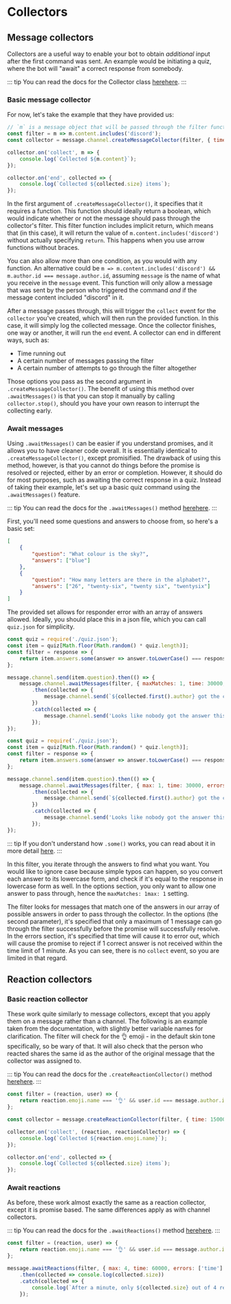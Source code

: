 # Collectors

## Message collectors

Collectors are a useful way to enable your bot to obtain *additional* input after the first command was sent. An example would be initiating a quiz, where the bot will "await" a correct response from somebody.

::: tip
You can read the docs for the Collector class <branch version="11.x" inline>[here](https://discord.js.org/#/docs/main/11.5.1/class/Collector)</branch><branch version="12.x" inline>[here](https://discord.js.org/#/docs/main/master/class/Collector)</branch>.
:::

### Basic message collector

For now, let's take the example that they have provided us:

```js
// `m` is a message object that will be passed through the filter function
const filter = m => m.content.includes('discord');
const collector = message.channel.createMessageCollector(filter, { time: 15000 });

collector.on('collect', m => {
	console.log(`Collected ${m.content}`);
});

collector.on('end', collected => {
	console.log(`Collected ${collected.size} items`);
});
```

In the first argument of `.createMessageCollector()`, it specifies that it requires a function. This function should ideally return a boolean, which would indicate whether or not the message should pass through the collector's filter. This filter function includes implicit return, which means that (in this case), it will return the value of `m.content.includes('discord')` without actually specifying `return`. This happens when you use arrow functions without braces.

You can also allow more than one condition, as you would with any function. An alternative could be `m => m.content.includes('discord') && m.author.id === message.author.id`, assuming `message` is the name of what you receive in the `message` event. This function will only allow a message that was sent by the person who triggered the command *and* if the message content included "discord" in it.

After a message passes through, this will trigger the `collect` event for the `collector` you've created, which will then run the provided function. In this case, it will simply log the collected message. Once the collector finishes, one way or another, it will run the `end` event. A collector can end in different ways, such as:

* Time running out
* A certain number of messages passing the filter
* A certain number of attempts to go through the filter altogether

Those options you pass as the second argument in `.createMessageCollector()`. The benefit of using this method over `.awaitMessages()` is that you can stop it manually by calling `collector.stop()`, should you have your own reason to interrupt the collecting early.

### Await messages

Using `.awaitMessages()` can be easier if you understand promises, and it allows you to have cleaner code overall. It is essentially identical to `.createMessageCollector()`, except promisified. The drawback of using this method, however, is that you cannot do things before the promise is resolved or rejected, either by an error or completion. However, it should do for most purposes, such as awaiting the correct response in a quiz. Instead of taking their example, let's set up a basic quiz command using the `.awaitMessages()` feature.

::: tip
You can read the docs for the `.awaitMessages()` method <branch version="11.x" inline>[here](https://discord.js.org/#/docs/main/11.5.1/class/TextChannel?scrollTo=awaitMessages)</branch><branch version="12.x" inline>[here](https://discord.js.org/#/docs/main/master/class/TextChannel?scrollTo=awaitMessages)</branch>.
:::

First, you'll need some questions and answers to choose from, so here's a basic set:

```json
[
	{
		"question": "What colour is the sky?",
		"answers": ["blue"]
	},
	{
		"question": "How many letters are there in the alphabet?",
		"answers": ["26", "twenty-six", "twenty six", "twentysix"]
	}
]
```

The provided set allows for responder error with an array of answers allowed. Ideally, you should place this in a json file, which you can call `quiz.json` for simplicity.

<branch version="11.x">

```js
const quiz = require('./quiz.json');
const item = quiz[Math.floor(Math.random() * quiz.length)];
const filter = response => {
	return item.answers.some(answer => answer.toLowerCase() === response.content.toLowerCase());
};

message.channel.send(item.question).then(() => {
	message.channel.awaitMessages(filter, { maxMatches: 1, time: 30000, errors: ['time'] })
		.then(collected => {
			message.channel.send(`${collected.first().author} got the correct answer!`);
		})
		.catch(collected => {
			message.channel.send('Looks like nobody got the answer this time.');
		});
});
```

</branch>
<branch version="12.x">

```js
const quiz = require('./quiz.json');
const item = quiz[Math.floor(Math.random() * quiz.length)];
const filter = response => {
	return item.answers.some(answer => answer.toLowerCase() === response.content.toLowerCase());
};

message.channel.send(item.question).then(() => {
	message.channel.awaitMessages(filter, { max: 1, time: 30000, errors: ['time'] })
		.then(collected => {
			message.channel.send(`${collected.first().author} got the correct answer!`);
		})
		.catch(collected => {
			message.channel.send('Looks like nobody got the answer this time.');
		});
});
```

</branch>

::: tip
If you don't understand how `.some()` works, you can read about it in more detail [here](https://developer.mozilla.org/en-US/docs/Web/JavaScript/Reference/Global_Objects/Array/some).
:::

In this filter, you iterate through the answers to find what you want. You would like to ignore case because simple typos can happen, so you convert each answer to its lowercase form, and check if it's equal to the response in lowercase form as well. In the options section, you only want to allow one answer to pass through, hence the <branch version="11.x" inline>`maxMatches: 1`</branch><branch version="12.x" inline>`max: 1`</branch> setting.

The filter looks for messages that match one of the answers in our array of possible answers in order to pass through the collector. In the options (the second parameter), it's specified that only a maximum of 1 message can go through the filter successfully before the promise will successfully resolve. In the errors section, it's specified that time will cause it to error out, which will cause the promise to reject if 1 correct answer is not received within the time limit of 1 minute. As you can see, there is no `collect` event, so you are limited in that regard.

## Reaction collectors

### Basic reaction collector

These work quite similarly to message collectors, except that you apply them on a message rather than a channel. The following is an example taken from the documentation, with slightly better variable names for clarification. The filter will check for the 👌 emoji - in the default skin tone specifically, so be wary of that. It will also check that the person who reacted shares the same id as the author of the original message that the collector was assigned to.

::: tip
You can read the docs for the `.createReactionCollector()` method <branch version="11.x" inline>[here](https://discord.js.org/#/docs/main/11.5.1/class/Message?scrollTo=createReactionCollector)</branch><branch version="12.x" inline>[here](https://discord.js.org/#/docs/main/master/class/Message?scrollTo=createReactionCollector)</branch>.
:::

```js
const filter = (reaction, user) => {
	return reaction.emoji.name === '👌' && user.id === message.author.id;
};

const collector = message.createReactionCollector(filter, { time: 15000 });

collector.on('collect', (reaction, reactionCollector) => {
	console.log(`Collected ${reaction.emoji.name}`);
});

collector.on('end', collected => {
	console.log(`Collected ${collected.size} items`);
});
```

### Await reactions

As before, these work almost exactly the same as a reaction collector, except it is promise based. The same differences apply as with channel collectors.

::: tip
You can read the docs for the `.awaitReactions()` method <branch version="11.x" inline>[here](https://discord.js.org/#/docs/main/11.5.1/class/Message?scrollTo=awaitReactions)</branch><branch version="12.x" inline>[here](https://discord.js.org/#/docs/main/master/class/Message?scrollTo=awaitReactions)</branch>.
:::

```js
const filter = (reaction, user) => {
	return reaction.emoji.name === '👌' && user.id === message.author.id;
};

message.awaitReactions(filter, { max: 4, time: 60000, errors: ['time'] })
	.then(collected => console.log(collected.size))
	.catch(collected => {
		console.log(`After a minute, only ${collected.size} out of 4 reacted.`);
	});
```
